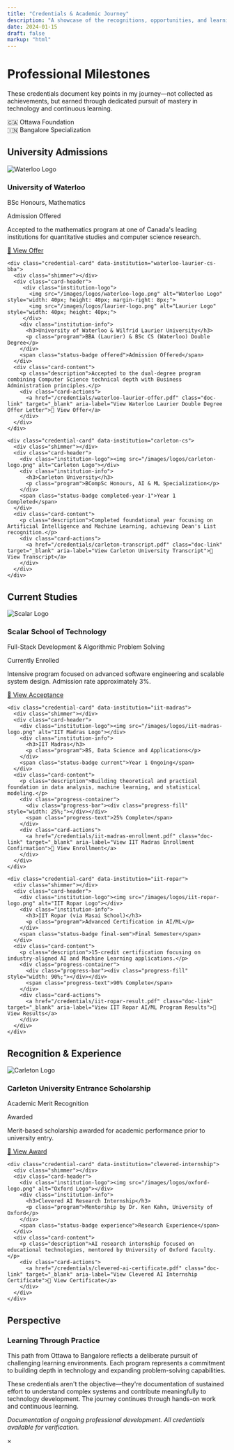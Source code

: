 ```yaml
---
title: "Credentials & Academic Journey"
description: "A showcase of the recognitions, opportunities, and learning credentials that have shaped my journey in tech."
date: 2024-01-15
draft: false
markup: "html"
---
```


<script src="/js/credentials-enhanced.js" defer></script>

<div class="credentials-container">

<div class="credentials-hero">
  <div class="journey-header">
    <h1>Professional Milestones</h1>
    <p class="hero-subtitle">These credentials document key points in my journey—not collected as achievements, but earned through dedicated pursuit of mastery in technology and continuous learning.</p>
  </div>
  <div class="geographic-journey">
    <div class="journey-path">
      <div class="location-marker ottawa">
        <span class="flag">🇨🇦</span>
        <span class="city">Ottawa</span>
        <span class="status">Foundation</span>
      </div>
      <div class="path-connector"></div>
      <div class="location-marker bangalore active">
        <span class="flag">🇮🇳</span>
        <span class="city">Bangalore</span>
        <span class="status">Specialization</span>
      </div>
    </div>
  </div>
</div>

<section class="credentials-section" id="university-offers">
  <h2><i class="fas fa-graduation-cap"></i> University Admissions</h2>
  <div class="credentials-grid">
    <div class="credential-card" data-institution="waterloo-math">
      <div class="shimmer"></div>
      <div class="card-header">
        <div class="institution-logo"><img src="/images/logos/waterloo-logo.png" alt="Waterloo Logo"></div>
        <div class="institution-info">
          <h3>University of Waterloo</h3>
          <p class="program">BSc Honours, Mathematics</p>
        </div>
        <span class="status-badge offered">Admission Offered</span>
      </div>
      <div class="card-content">
        <p class="description">Accepted to the mathematics program at one of Canada's leading institutions for quantitative studies and computer science research.</p>
        <div class="card-actions">
          <a href="/credentials/waterloo-math-offer.pdf" class="doc-link" target="_blank" aria-label="View University of Waterloo Mathematics Offer Letter">📄 View Offer</a>
        </div>
      </div>
    </div>

    <div class="credential-card" data-institution="waterloo-laurier-cs-bba">
      <div class="shimmer"></div>
      <div class="card-header">
         <div class="institution-logo">
           <img src="/images/logos/waterloo-logo.png" alt="Waterloo Logo" style="width: 40px; height: 40px; margin-right: 8px;">
           <img src="/images/logos/laurier-logo.png" alt="Laurier Logo" style="width: 40px; height: 40px;">
         </div>
        <div class="institution-info">
          <h3>University of Waterloo & Wilfrid Laurier University</h3>
          <p class="program">BBA (Laurier) & BSc CS (Waterloo) Double Degree</p>
        </div>
        <span class="status-badge offered">Admission Offered</span>
      </div>
      <div class="card-content">
        <p class="description">Accepted to the dual-degree program combining Computer Science technical depth with Business Administration principles.</p>
        <div class="card-actions">
          <a href="/credentials/waterloo-laurier-offer.pdf" class="doc-link" target="_blank" aria-label="View Waterloo Laurier Double Degree Offer Letter">📄 View Offer</a>
        </div>
      </div>
    </div>

    <div class="credential-card" data-institution="carleton-cs">
      <div class="shimmer"></div>
      <div class="card-header">
        <div class="institution-logo"><img src="/images/logos/carleton-logo.png" alt="Carleton Logo"></div>
        <div class="institution-info">
          <h3>Carleton University</h3>
          <p class="program">BCompSc Honours, AI & ML Specialization</p>
        </div>
        <span class="status-badge completed-year-1">Year 1 Completed</span>
      </div>
      <div class="card-content">
        <p class="description">Completed foundational year focusing on Artificial Intelligence and Machine Learning, achieving Dean's List recognition.</p>
        <div class="card-actions">
          <a href="/credentials/carleton-transcript.pdf" class="doc-link" target="_blank" aria-label="View Carleton University Transcript">📄 View Transcript</a>
        </div>
      </div>
    </div>
  </div>
</section>

<section class="credentials-section" id="current-studies">
  <h2><i class="fas fa-book-open"></i> Current Studies</h2>
  <div class="credentials-grid">
    <div class="credential-card" data-institution="scalar">
      <div class="shimmer"></div>
      <div class="card-header">
        <div class="institution-logo"><img src="/images/logos/scaler-logo.svg" alt="Scalar Logo"></div>
        <div class="institution-info">
          <h3>Scalar School of Technology</h3>
          <p class="program">Full-Stack Development & Algorithmic Problem Solving</p>
        </div>
        <span class="status-badge current">Currently Enrolled</span>
      </div>
      <div class="card-content">
        <p class="description">Intensive program focused on advanced software engineering and scalable system design. Admission rate approximately 3%.</p>
        <div class="card-actions">
          <a href="/credentials/scalar-acceptance.pdf" class="doc-link" target="_blank" aria-label="View Scalar School Acceptance Letter">📄 View Acceptance</a>
        </div>
      </div>
    </div>

    <div class="credential-card" data-institution="iit-madras">
      <div class="shimmer"></div>
      <div class="card-header">
        <div class="institution-logo"><img src="/images/logos/iit-madras-logo.png" alt="IIT Madras Logo"></div>
        <div class="institution-info">
          <h3>IIT Madras</h3>
          <p class="program">BS, Data Science and Applications</p>
        </div>
        <span class="status-badge current">Year 1 Ongoing</span>
      </div>
      <div class="card-content">
        <p class="description">Building theoretical and practical foundation in data analysis, machine learning, and statistical modeling.</p>
        <div class="progress-container">
          <div class="progress-bar"><div class="progress-fill" style="width: 25%;"></div></div>
          <span class="progress-text">25% Complete</span>
        </div>
        <div class="card-actions">
          <a href="/credentials/iit-madras-enrollment.pdf" class="doc-link" target="_blank" aria-label="View IIT Madras Enrollment Confirmation">📄 View Enrollment</a>
        </div>
      </div>
    </div>

    <div class="credential-card" data-institution="iit-ropar">
      <div class="shimmer"></div>
      <div class="card-header">
        <div class="institution-logo"><img src="/images/logos/iit-ropar-logo.png" alt="IIT Ropar Logo"></div>
        <div class="institution-info">
          <h3>IIT Ropar (via Masai School)</h3>
          <p class="program">Advanced Certification in AI/ML</p>
        </div>
        <span class="status-badge final-sem">Final Semester</span>
      </div>
      <div class="card-content">
        <p class="description">15-credit certification focusing on industry-aligned AI and Machine Learning applications.</p>
        <div class="progress-container">
          <div class="progress-bar"><div class="progress-fill" style="width: 90%;"></div></div>
          <span class="progress-text">90% Complete</span>
        </div>
        <div class="card-actions">
          <a href="/credentials/iit-ropar-result.pdf" class="doc-link" target="_blank" aria-label="View IIT Ropar AI/ML Program Results">📄 View Results</a>
        </div>
      </div>
    </div>
  </div>
</section>

<section class="credentials-section" id="recognitions">
  <h2><i class="fas fa-award"></i> Recognition & Experience</h2>
  <div class="credentials-grid">
    <div class="credential-card" data-institution="carleton-scholarship">
      <div class="shimmer"></div>
      <div class="card-header">
        <div class="institution-logo"><img src="/images/logos/carleton-logo.png" alt="Carleton Logo"></div>
        <div class="institution-info">
          <h3>Carleton University Entrance Scholarship</h3>
          <p class="program">Academic Merit Recognition</p>
        </div>
        <span class="status-badge awarded">Awarded</span>
      </div>
      <div class="card-content">
        <p class="description">Merit-based scholarship awarded for academic performance prior to university entry.</p>
        <div class="card-actions">
          <a href="/credentials/carleton-scholarship.pdf" class="doc-link" target="_blank" aria-label="View Carleton University Scholarship Letter">📄 View Award</a>
        </div>
      </div>
    </div>

    <div class="credential-card" data-institution="clevered-internship">
      <div class="shimmer"></div>
      <div class="card-header">
        <div class="institution-logo"><img src="/images/logos/oxford-logo.png" alt="Oxford Logo"></div>
        <div class="institution-info">
          <h3>Clevered AI Research Internship</h3>
          <p class="program">Mentorship by Dr. Ken Kahn, University of Oxford</p>
        </div>
        <span class="status-badge experience">Research Experience</span>
      </div>
      <div class="card-content">
        <p class="description">AI research internship focused on educational technologies, mentored by University of Oxford faculty.</p>
        <div class="card-actions">
          <a href="/credentials/clevered-ai-certificate.pdf" class="doc-link" target="_blank" aria-label="View Clevered AI Internship Certificate">📄 View Certificate</a>
        </div>
      </div>
    </div>
  </div>
</section>

<section class="journey-reflection">
  <h2><i class="fas fa-route"></i> Perspective</h2>
  <div class="reflection-card">
    <div class="reflection-content">
      <h3>Learning Through Practice</h3>
      <p>This path from Ottawa to Bangalore reflects a deliberate pursuit of challenging learning environments. Each program represents a commitment to building depth in technology and expanding problem-solving capabilities.</p>
      <p>These credentials aren't the objective—they're documentation of sustained effort to understand complex systems and contribute meaningfully to technology development. The journey continues through hands-on work and continuous learning.</p>
    </div>
  </div>
</section>

<div class="credentials-footer">
  <p><em>Documentation of ongoing professional development. All credentials available for verification.</em></p>
</div>

</div> <!-- End .credentials-container -->

<!-- Modal Structure (hidden by default) -->
<div id="credentialModal" class="modal">
  <div class="modal-content">
    <span class="close-button">&times;</span>
    <h3 id="modalTitle"></h3>
    <iframe id="modalPdfViewer" src="" frameborder="0" style="width:100%; height:70vh;"></iframe>
    <div id="modalDescription" style="margin-top:10px;"></div>
    <a id="modalDirectLink" href="#" target="_blank" class="doc-link" style="display:block; margin-top:10px;">Open PDF in new tab</a>
  </div>
</div>
